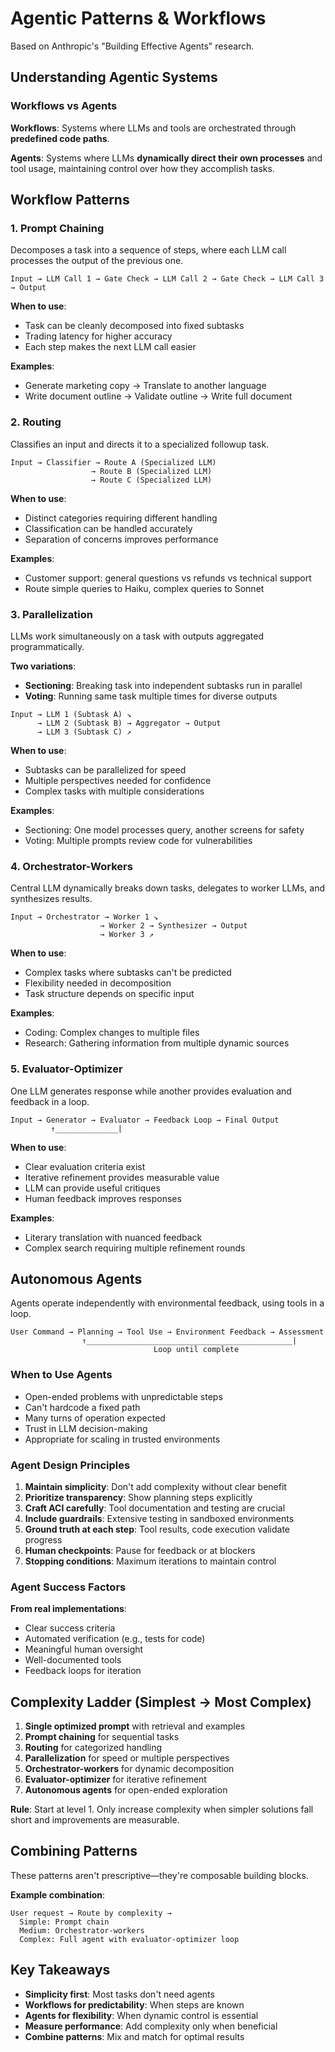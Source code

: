 # Agentic Patterns & Workflows

Based on Anthropic's "Building Effective Agents" research.

## Understanding Agentic Systems

### Workflows vs Agents

**Workflows**: Systems where LLMs and tools are orchestrated through **predefined code paths**.

**Agents**: Systems where LLMs **dynamically direct their own processes** and tool usage, maintaining control over how they accomplish tasks.

## Workflow Patterns

### 1. Prompt Chaining

Decomposes a task into a sequence of steps, where each LLM call processes the output of the previous one.

```
Input → LLM Call 1 → Gate Check → LLM Call 2 → Gate Check → LLM Call 3 → Output
```

**When to use**:
- Task can be cleanly decomposed into fixed subtasks
- Trading latency for higher accuracy
- Each step makes the next LLM call easier

**Examples**:
- Generate marketing copy → Translate to another language
- Write document outline → Validate outline → Write full document

### 2. Routing

Classifies an input and directs it to a specialized followup task.

```
Input → Classifier → Route A (Specialized LLM)
                  → Route B (Specialized LLM)
                  → Route C (Specialized LLM)
```

**When to use**:
- Distinct categories requiring different handling
- Classification can be handled accurately
- Separation of concerns improves performance

**Examples**:
- Customer support: general questions vs refunds vs technical support
- Route simple queries to Haiku, complex queries to Sonnet

### 3. Parallelization

LLMs work simultaneously on a task with outputs aggregated programmatically.

**Two variations**:
- **Sectioning**: Breaking task into independent subtasks run in parallel
- **Voting**: Running same task multiple times for diverse outputs

```
Input → LLM 1 (Subtask A) ↘
      → LLM 2 (Subtask B) → Aggregator → Output
      → LLM 3 (Subtask C) ↗
```

**When to use**:
- Subtasks can be parallelized for speed
- Multiple perspectives needed for confidence
- Complex tasks with multiple considerations

**Examples**:
- Sectioning: One model processes query, another screens for safety
- Voting: Multiple prompts review code for vulnerabilities

### 4. Orchestrator-Workers

Central LLM dynamically breaks down tasks, delegates to worker LLMs, and synthesizes results.

```
Input → Orchestrator → Worker 1 ↘
                    → Worker 2 → Synthesizer → Output
                    → Worker 3 ↗
```

**When to use**:
- Complex tasks where subtasks can't be predicted
- Flexibility needed in decomposition
- Task structure depends on specific input

**Examples**:
- Coding: Complex changes to multiple files
- Research: Gathering information from multiple dynamic sources

### 5. Evaluator-Optimizer

One LLM generates response while another provides evaluation and feedback in a loop.

```
Input → Generator → Evaluator → Feedback Loop → Final Output
         ↑______________|
```

**When to use**:
- Clear evaluation criteria exist
- Iterative refinement provides measurable value
- LLM can provide useful critiques
- Human feedback improves responses

**Examples**:
- Literary translation with nuanced feedback
- Complex search requiring multiple refinement rounds

## Autonomous Agents

Agents operate independently with environmental feedback, using tools in a loop.

```
User Command → Planning → Tool Use → Environment Feedback → Assessment
                ↑______________________________________________|
                                Loop until complete
```

### When to Use Agents

- Open-ended problems with unpredictable steps
- Can't hardcode a fixed path
- Many turns of operation expected
- Trust in LLM decision-making
- Appropriate for scaling in trusted environments

### Agent Design Principles

1. **Maintain simplicity**: Don't add complexity without clear benefit
2. **Prioritize transparency**: Show planning steps explicitly
3. **Craft ACI carefully**: Tool documentation and testing are crucial
4. **Include guardrails**: Extensive testing in sandboxed environments
5. **Ground truth at each step**: Tool results, code execution validate progress
6. **Human checkpoints**: Pause for feedback or at blockers
7. **Stopping conditions**: Maximum iterations to maintain control

### Agent Success Factors

**From real implementations**:
- Clear success criteria
- Automated verification (e.g., tests for code)
- Meaningful human oversight
- Well-documented tools
- Feedback loops for iteration

## Complexity Ladder (Simplest → Most Complex)

1. **Single optimized prompt** with retrieval and examples
2. **Prompt chaining** for sequential tasks
3. **Routing** for categorized handling
4. **Parallelization** for speed or multiple perspectives
5. **Orchestrator-workers** for dynamic decomposition
6. **Evaluator-optimizer** for iterative refinement
7. **Autonomous agents** for open-ended exploration

**Rule**: Start at level 1. Only increase complexity when simpler solutions fall short and improvements are measurable.

## Combining Patterns

These patterns aren't prescriptive—they're composable building blocks.

**Example combination**:
```
User request → Route by complexity →
  Simple: Prompt chain
  Medium: Orchestrator-workers
  Complex: Full agent with evaluator-optimizer loop
```

## Key Takeaways

- **Simplicity first**: Most tasks don't need agents
- **Workflows for predictability**: When steps are known
- **Agents for flexibility**: When dynamic control is essential
- **Measure performance**: Add complexity only when beneficial
- **Combine patterns**: Mix and match for optimal results
